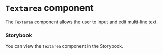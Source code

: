 # `Textarea` component
The `Textarea` component allows the user to input and edit multi-line text.

### Storybook
You can view the `Textarea` component in the Storybook.